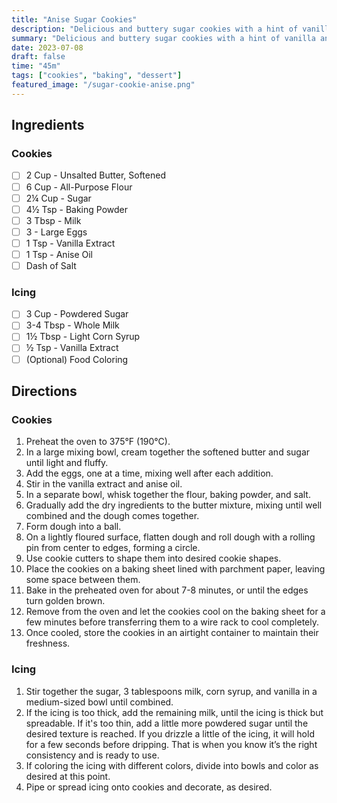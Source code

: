 ```yaml
---
title: "Anise Sugar Cookies"
description: "Delicious and buttery sugar cookies with a hint of vanilla and anise"
summary: "Delicious and buttery sugar cookies with a hint of vanilla and anise"
date: 2023-07-08
draft: false
time: "45m"
tags: ["cookies", "baking", "dessert"]
featured_image: "/sugar-cookie-anise.png"
---
```


## Ingredients

### Cookies

- [ ] 2 Cup - Unsalted Butter, Softened
- [ ] 6 Cup - All-Purpose Flour
- [ ] 2¼ Cup - Sugar
- [ ] 4½ Tsp - Baking Powder
- [ ] 3 Tbsp - Milk
- [ ] 3 - Large Eggs
- [ ] 1 Tsp - Vanilla Extract
- [ ] 1 Tsp - Anise Oil
- [ ] Dash of Salt

### Icing

- [ ] 3 Cup - Powdered Sugar
- [ ] 3-4 Tbsp - Whole Milk
- [ ] 1½ Tbsp - Light Corn Syrup
- [ ] ½ Tsp - Vanilla Extract
- [ ] (Optional) Food Coloring

## Directions

### Cookies

1. Preheat the oven to 375°F (190°C).
2. In a large mixing bowl, cream together the softened butter and sugar until light and fluffy.
3. Add the eggs, one at a time, mixing well after each addition.
4. Stir in the vanilla extract and anise oil.
5. In a separate bowl, whisk together the flour, baking powder, and salt.
6. Gradually add the dry ingredients to the butter mixture, mixing until well combined and the dough comes together.
7. Form dough into a ball.
8. On a lightly floured surface, flatten dough and roll dough with a rolling pin from center to edges, forming a circle.
9. Use cookie cutters to shape them into desired cookie shapes.
10. Place the cookies on a baking sheet lined with parchment paper, leaving some space between them.
11. Bake in the preheated oven for about 7-8 minutes, or until the edges turn golden brown.
12. Remove from the oven and let the cookies cool on the baking sheet for a few minutes before transferring them to a wire rack to cool completely.
13. Once cooled, store the cookies in an airtight container to maintain their freshness.

### Icing

1. Stir together the sugar, 3 tablespoons milk, corn syrup, and vanilla in a medium-sized bowl until combined.
2. If the icing is too thick, add the remaining milk, until the icing is thick but spreadable. If it's too thin, add a little more powdered sugar until the desired texture is reached. If you drizzle a little of the icing, it will hold for a few seconds before dripping. That is when you know it’s the right consistency and is ready to use.
3. If coloring the icing with different colors, divide into bowls and color as desired at this point.
4. Pipe or spread icing onto cookies and decorate, as desired.
